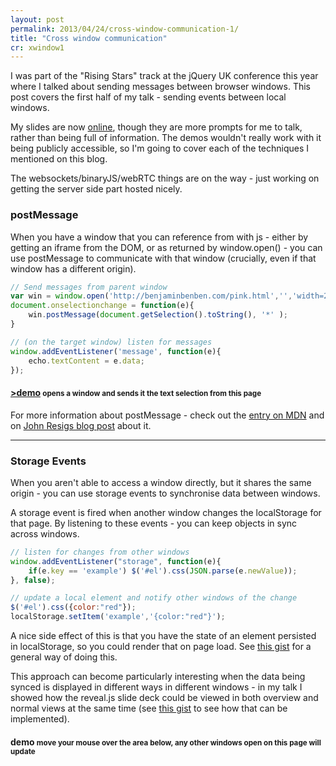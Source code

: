 ```yaml
---
layout: post
permalink: 2013/04/24/cross-window-communication-1/
title: "Cross window communication"
cr: xwindow1
---
```


<p class="lead">I was part of the "Rising Stars" track at the jQuery UK conference this year where I talked about sending messages between browser windows.  This post covers the first half of my talk - sending events between local windows.</p>

<!-- _note, I've not taken much care to make these cross-browser._ -->

My slides are now [online](/archive/winwin), though they are more prompts for me to talk, rather than being full of information.  The demos wouldn't really work with it being publicly accessible, so I'm going to cover each of the techniques I mentioned on this blog.

The websockets/binaryJS/webRTC things are on the way - just working on getting the server side part hosted nicely.

### postMessage

When you have a window that you can reference from with js - either by getting an iframe from the DOM, or as returned by window.open() - you can use postMessage to communicate with that window (crucially, even if that window has a different origin).

```js
// Send messages from parent window
var win = window.open('http://benjaminbenben.com/pink.html','','width=200');
document.onselectionchange = function(e){
	win.postMessage(document.getSelection().toString(), '*' );
}

// (on the target window) listen for messages
window.addEventListener('message', function(e){
	echo.textContent = e.data;
});

```

#### [&gt;demo](#demo1) <small>opens a window and sends it the text selection from this page</small>

For more information about postMessage - check out the [entry on MDN](https://developer.mozilla.org/en-US/docs/DOM/window.postMessage) and on [John Resigs blog post](http://ejohn.org/blog/postmessage-api-changes/) about it.

<hr />

### Storage Events

When you aren't able to access a window directly,  but it shares the same origin - you can use storage events to synchronise data between windows.

A storage event is fired when another window changes the localStorage for that page.  By listening to these events - you can keep objects in sync across windows.

```js
// listen for changes from other windows
window.addEventListener("storage", function(e){
	if(e.key == 'example') $('#el').css(JSON.parse(e.newValue));
}, false);

// update a local element and notify other windows of the change
$('#el').css({color:"red"});
localStorage.setItem('example','{color:"red"}');
```

A nice side effect of this is that you have the state of an element persisted in localStorage, so you could render that on page load.  See [this gist](https://gist.github.com/benfoxall/5477514) for a general way of doing this.

This approach can become particularly interesting when the data being synced is displayed in different ways in different windows - in my talk I showed how the reveal.js slide deck could be viewed in both overview and normal views at the same time (see [this gist](https://gist.github.com/benfoxall/5477620) to see how that can be implemented).

#### demo <small>move your mouse over the area below, any other windows open on this page will update</small>

<div id="demo2"><!----></div>
